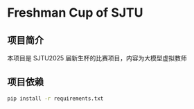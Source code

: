# Freshman Cup of SJTU

## 项目简介

本项目是 SJTU2025 届新生杯的比赛项目，内容为大模型虚拟教师

## 项目依赖

```bash
pip install -r requirements.txt
```
